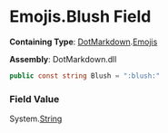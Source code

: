 # Emojis\.Blush Field

**Containing Type**: [DotMarkdown](../../README.md)\.[Emojis](../README.md)

**Assembly**: DotMarkdown\.dll

```csharp
public const string Blush = ":blush:"
```

### Field Value

System\.[String](https://docs.microsoft.com/en-us/dotnet/api/system.string)